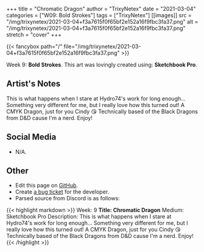 +++
title =       "Chromatic Dragon"
author =      "TrixyNetex"
date =        "2021-03-04"
categories =  ["W09: Bold Strokes"]
tags =        ["TrixyNetex"]
[[images]]
                      src = "/img/trixynetex/2021-03-04+f3a7615f0f65bf2e152a16f9fbc3fa37.png"
                      alt = "/img/trixynetex/2021-03-04+f3a7615f0f65bf2e152a16f9fbc3fa37.png"
                      stretch = "cover"
+++


{{< fancybox path="/" file="/img/trixynetex/2021-03-04+f3a7615f0f65bf2e152a16f9fbc3fa37.png" >}}


Week 9: **Bold Strokes**. This art was lovingly created using: **Sketchbook Pro**.

## Artist's Notes

This is what happens when I stare at Hydro74's work for long enough... 
Something very different for me, but I really love how this turned out!
A CMYK Dragon, just for you Cindy 😘
Technically based of the Black Dragons from D&D cause I'm a nerd. Enjoy!

## Social Media

- N/A.

## Other

- Edit this page on [GitHub](https://github.com/teaminkling/web-refresh/edit/main/blog/content/blog/trixynetex-week-9-d8ff.md).
- Create [a bug ticket](https://github.com/teaminkling/web-refresh/issues/new?assignees=&labels=bug&template=problem-report.md&title=) for the developer.
- Parsed source from Discord is as follows:

{{< highlight markdown >}}
Week: 9
**Title:  Chromatic Dragon**
Medium: Sketchbook Pro
Description: This is what happens when I stare at Hydro74's work for long enough... 
Something very different for me, but I really love how this turned out!
A CMYK Dragon, just for you Cindy 😘
Technically based of the Black Dragons from D&D cause I'm a nerd. Enjoy!
{{< /highlight >}}